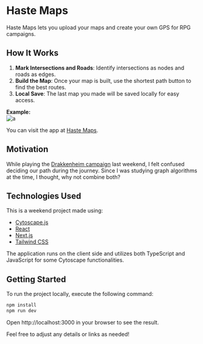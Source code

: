 # Haste Maps

Haste Maps lets you upload your maps and create your own GPS for RPG campaigns.

## How It Works

1. **Mark Intersections and Roads**: Identify intersections as nodes and roads as edges.
2. **Build the Map**: Once your map is built, use the shortest path button to find the best routes.
3. **Local Save**: The last map you made will be saved locally for easy access.

**Example:**  
![a](https://github.com/matheusavi/haste-maps/assets/26263503/cf743d53-ba76-4814-8046-c4043a452d01)


You can visit the app at [Haste Maps](https://matheusavi.github.io/).

## Motivation

While playing the [Drakkenheim campaign](https://ghostfiregaming.com/dungeons-of-drakkenheim/) last weekend, I felt confused deciding our path during the journey. Since I was studying graph algorithms at the time, I thought, why not combine both?

## Technologies Used

This is a weekend project made using:

- [Cytoscape.js](https://js.cytoscape.org/)
- [React](https://react.dev/)
- [Next.js](https://nextjs.org/)
- [Tailwind CSS](https://tailwindcss.com/)

The application runs on the client side and utilizes both TypeScript and JavaScript for some Cytoscape functionalities.

## Getting Started

To run the project locally, execute the following command:

```bash
npm install
npm run dev
```

Open http://localhost:3000 in your browser to see the result.

Feel free to adjust any details or links as needed!

